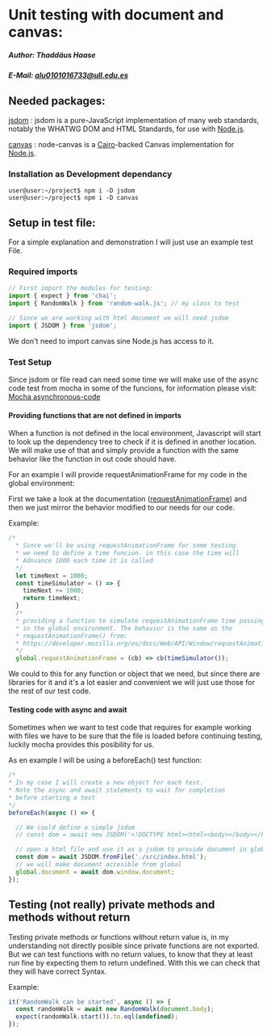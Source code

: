 
# Unit testing with document and canvas:

##### Author: Thaddäus Haase
##### E-Mail: alu0101016733@ull.edu.es

## Needed packages:

[jsdom](https://www.npmjs.com/package/jsdom) : jsdom is a pure-JavaScript implementation of many web standards, notably the WHATWG DOM and HTML Standards, for use with [Node.js](https://nodejs.org/).  

[canvas](https://www.npmjs.com/package/canvas) : node-canvas is a [Cairo](https://www.cairographics.org/)-backed Canvas implementation for [Node.js](https://nodejs.org/).

### Installation as Development dependancy

```console
user@user:~/project$ npm i -D jsdom
user@user:~/project$ npm i -D canvas
```

## Setup in test file:

For a simple explanation and demonstration I will just use an example test File.

### Required imports
```javascript
// First import the modules for testing:
import { expect } from 'chai';
import { RandomWalk } from 'random-walk.js'; // my class to test

// Since we are working with html document we will need jsdom
import { JSDOM } from 'jsdom';
```

We don't need to import canvas sine Node.js has access to it.

### Test Setup

Since jsdom or file read can need some time we will make use of the async code test from mocha in some of the funcions, for information please visit: [Mocha asynchronous-code](https://mochajs.org/#asynchronous-code)


#### Providing functions that are not defined in imports

When a function is not defined in the local environment, Javascript will start to look up the dependency tree to check if it is defined in another location. We will make use of that and simply provide a function with the same behavior like the function in out code should have.

For an example I will provide requestAnimationFrame for my code in the global environment:

First we take a look at the documentation ([requestAnimationFrame](https://developer.mozilla.org/es/docs/Web/API/Window/requestAnimationFrame)) and then we just mirror the behavior modified to our needs for our code.

Example:

```javascript
/*
  * Since we'll be using requestAnimationFrame for some testing
  * we need to define a time funcion. in this case the time will
  * Adnvance 1000 each time it is called
  */
  let timeNext = 1000;
  const timeSimulator = () => {
    timeNext += 1000;
    return timeNext;
  }
  /*
  * providing a function to simulate requestAnimationFrame time passing
  * in the global environment. The behavior is the same as the 
  * requestAnimationFrame() from:
  * https://developer.mozilla.org/es/docs/Web/API/Window/requestAnimationFrame
  */
  global.requestAnimationFrame = (cb) => cb(timeSimulator());
```

We could to this for any function or object that we need, but since there are libraries for it and it's a lot easier and convenient we will just use those for the rest of our test code.

#### Testing code with async and await

Sometimes when we want to test code that requires for example working with files we have to be sure that the file is loaded before continuing testing, luckily mocha provides this posibility for us.

As en example I will be using a beforeEach() test function:

```javascript
/*
* In my case I will create a new object for each test.
* Note the async and await statements to wait for completion
* before starting a test
*/
beforeEach(async () => {

  // We could define a simple jsdom
  // const dom = await new JSDOM('<!DOCTYPE html><html><body></body></html>');

  // open a html file and use it as a jsdom to provide document in global.
  const dom = await JSDOM.fromFile('./src/index.html');
  // we will make document accesible from global
  global.document = await dom.window.document;
});
```

## Testing (not really) private methods and methods without return

Testing private methods or functions without return value is, in my understanding not directly posible since private functions are not exported. But we can test functions with no return values, to know that they at least run fine by expecting them to return undefined. With this we can check that they will have correct Syntax.

Example:

```javascript
it('RandomWalk can be started', async () => {
  const randomWalk = await new RandomWalk(document.body);
  expect(randomWalk.start()).to.eql(undefined);
});
```
